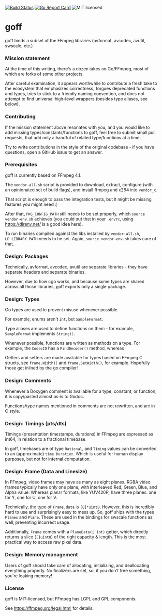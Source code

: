 
[![Build Status](https://git.itch.ovh/itchio/goff/badges/master/build.svg)](https://git.itch.ovh/itchio/goff/builds)
[![Go Report Card](https://goreportcard.com/badge/github.com/itchio/goff)](https://goreportcard.com/report/github.com/itchio/butler)
![MIT licensed](https://img.shields.io/badge/license-MIT-blue.svg)

# goff

goff binds a subset of the FFmpeg libraries (avformat, avcodec, avutil, swscale, etc.)

### Mission statement

At the time of this writing, there's a dozen takes on Go/FFmpeg, most of
which are forks of some other projects.

After careful examination, it appears worthwhile to contribute a fresh take
to the ecosystem that emphasizes correctness, forgoes deprecated functions
and types, tries to stick to a friendly naming convention, and does not
attempt to find universal high-level wrappers (besides type aliases, see
below).

### Contributing

If the mission statement above resonates with you, and you would like to add
missing types/constants/functions to goff, feel free to submit small pull
requests, that add only a handful of related type/functions at a time.

Try to write contributions in the style of the original codebase - if you
have questions, open a GitHub issue to get an answer.

### Prerequisites

goff is currently based on FFmpeg 4.1.

The `vendor-all.sh` script is provided to download, extract, configure 
(with an opinionated set of build flags), and install ffmpeg and x264
into `vendor_c`.

That script is enough to pass the integration tests, but it might be missing
features you might need :)

After that, `PKG_CONFIG_PATH` still needs to be set properly, which
`source vendor-env.sh` achieves (you could put that in your `.envrc`,
using <https://direnv.net/> is a good idea here).

To run binaries compiled against the libs installed by `vendor-all.sh`,
`LD_LIBRARY_PATH` needs to be set. Again, `source vendor-env.sh` takes care
of that.

### Design: Packages

Technically, avformat, avcodec, avutil are separate libraries - they
have separate headers and separate binaries.

However, due to how cgo works, and because some types are shared
across all those libraries, goff exports only a single package.

### Design: Types

Go types are used to prevent misuse whenever possible.

For example, enums aren't `int`, but `SampleFormat`.

Type aliases are used to define functions on them - for example,
`SampleFormat` implements `String()`.

Whenever possible, functions are written as methods on a type. For example,
the `CodecID` has a `FindDecoder()` method, whereas

Getters and setters are made available for types based on FFmpeg C structs,
see `frame.Width()` and `frame.SetWidth()`, for example. Hopefully those
get inlined by the go compiler!

### Design: Comments

Whenever a Doxygen comment is available for a type, constant, or function,
it is copy/pasted almost as-is to Godoc.

Functions/type names mentioned in comments are not rewritten, and are in C style.

### Design: Timings (pts/dts)

Timings (presentation timestamps, durations) in FFmpeg are expressed
as int64, in relation to a fractional timebase.

In goff, timebases are of type `Rational`, and `Timing` values can
be converted to an (approximate) `time.Duration`. Which is useful
for human display purposes, but not for internal computation.

### Design: Frame (Data and Linesize)

In FFmpeg, video frames may have as many as eight planes. RGBA video
frames typically have only one plane, with interleaved Red, Green, Blue, and Alpha value. Whereas planar formats, like YUV420P, have three planes: one for Y, one for U, one for V.

Technically, the type of `Frame.data` is `[8]*uint8`. However, this
is incredibly hard to use and surprisingly easy to mess up. So, goff
ships with the types `Planes` and `Plane`. These are used in the bindings
for swscale functions as well, preventing incorrect usage.

Additionally, `Frame` comes with a `PlaneData(i int)` getter, which directly
returns a slice (`[]uint8`) of the right capacity & length. This is the most
practical way to access raw pixel data.

### Design: Memory management

Users of goff should take care of allocating, initializing, and deallocating everything
properly. No finalizers are set, so, if you don't free something, you're leaking memory!

### License

goff is MIT-licensed, but FFmpeg has LGPL and GPL components.

See <https://ffmpeg.org/legal.html> for details.
